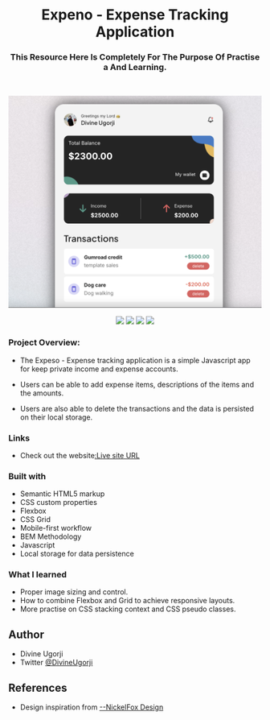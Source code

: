 <div align = "center"> 
<h1 align="center"> Expeno - Expense Tracking Application</h1>

<h3>This Resource Here Is Completely For The Purpose Of Practise a
And Learning.</h3>

<br>

<!-- <p>This is my shot at a free design resource made by Anima which I found online and used for the purpose of practise and self learning.</p> -->

![](./images/Expenso-pix.png)

</div>

<div align="center">

![](https://img.shields.io/badge/HTML-%23E34F26?style=for-the-badge&logo=html5&logoColor=white&logoSize=36px&labelColor=%23E34F26)
![](https://img.shields.io/badge/CSS%203-%231572B6?style=for-the-badge&logo=css3&logoSize=36px&labelColor=%231572B6)
![](https://img.shields.io/badge/PRETTIER-%23F7B93E?style=for-the-badge&logo=prettier&logoColor=white&logoSize=36px&labelColor=%23F7B93E)
![](https://img.shields.io/badge/GIT-%23F05032?style=for-the-badge&logo=git&logoColor=white&logoSize=36px&labelColor=%23F05032)

</div>

### Project Overview:

- The Expeso - Expense tracking application is a simple Javascript app for keep private income and expense accounts.

- Users can be able to add expense items, descriptions of the items and the amounts.

- Users are also able to delete the transactions and the data is persisted on their local storage.

### Links

- Check out the website[:Live site URL](https://the-odin-homepage.netlify.app/)

### Built with

- Semantic HTML5 markup
- CSS custom properties
- Flexbox
- CSS Grid
- Mobile-first workflow
- BEM Methodology
- Javascript
- Local storage for data persistence

### What I learned

- Proper image sizing and control.
- How to combine Flexbox and Grid to achieve responsive layouts.
- More practise on CSS stacking context and CSS pseudo classes.

## Author

- Divine Ugorji
- Twitter [@DivineUgorji](https://www.twitter.com/DivineUgorji)

## References

- Design inspiration from [--NickelFox Design](https://www.nickelfox.com/)
